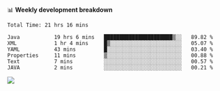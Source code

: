 

📊 **Weekly development breakdown**
<!--START_SECTION:waka-->

```text
Total Time: 21 hrs 16 mins

Java           19 hrs 6 mins   ██████████████████████▒░░   89.82 %
XML            1 hr 4 mins     █▒░░░░░░░░░░░░░░░░░░░░░░░   05.07 %
YAML           43 mins         █░░░░░░░░░░░░░░░░░░░░░░░░   03.40 %
Properties     11 mins         ▒░░░░░░░░░░░░░░░░░░░░░░░░   00.88 %
Text           7 mins          ░░░░░░░░░░░░░░░░░░░░░░░░░   00.57 %
JAVA           2 mins          ░░░░░░░░░░░░░░░░░░░░░░░░░   00.21 %
```

<!--END_SECTION:waka-->

<p align="left" dir="auto">
  <a href="#">
    <img src="https://github-readme-stats.vercel.app/api?username=JiHongYuan&show_icons=true&inc">
  </a>
</p>
